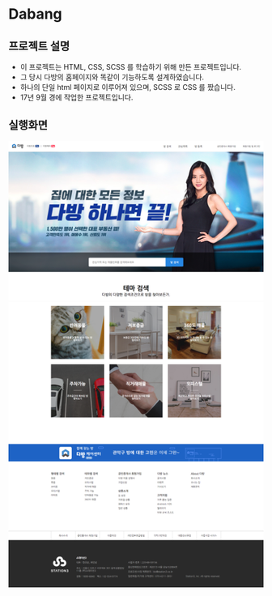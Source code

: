 # Dabang

## 프로젝트 설명

- 이 프로젝트는 HTML, CSS, SCSS 를 학습하기 위해 만든 프로젝트입니다.
- 그 당시 다방의 홈페이지와 똑같이 기능하도록 설계하였습니다.
- 하나의 단일 html 페이지로 이루어져 있으며, SCSS 로 CSS 를 짰습니다.
- 17년 9월 경에 작업한 프로젝트입니다.

## 실행화면

![](screenshot01.png)
![](screenshot02.png)
![](screenshot03.png)